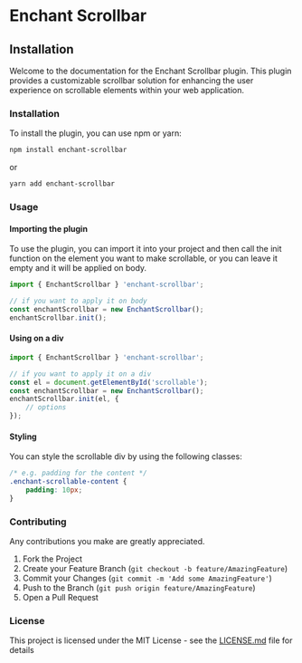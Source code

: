 # Enchant Scrollbar
## Installation
Welcome to the documentation for the Enchant Scrollbar plugin. This plugin provides a customizable
scrollbar
solution for enhancing the user experience on scrollable elements within your web application.

### Installation
To install the plugin, you can use npm or yarn:
```bash
npm install enchant-scrollbar
```
or
```bash
yarn add enchant-scrollbar
```

### Usage

#### Importing the plugin
To use the plugin, you can import it into your project and then call the init function on the
element you want to make scrollable, or you can leave it empty and it will be applied on body.

```javascript
import { EnchantScrollbar } 'enchant-scrollbar';

// if you want to apply it on body
const enchantScrollbar = new EnchantScrollbar();
enchantScrollbar.init();
```

#### Using on a div
```javascript
import { EnchantScrollbar } 'enchant-scrollbar';

// if you want to apply it on a div
const el = document.getElementById('scrollable');
const enchantScrollbar = new EnchantScrollbar();
enchantScrollbar.init(el, {
    // options
});
```

#### Styling
You can style the scrollable div by using the following classes:
```css
/* e.g. padding for the content */
.enchant-scrollable-content {
    padding: 10px; 
}
```

### Contributing
Any contributions you make are greatly appreciated.

1. Fork the Project
2. Create your Feature Branch (`git checkout -b feature/AmazingFeature`)
3. Commit your Changes (`git commit -m 'Add some AmazingFeature'`)
4. Push to the Branch (`git push origin feature/AmazingFeature`)
5. Open a Pull Request

### License
This project is licensed under the MIT License - see the <a href="https://github.com/ali4zimi/enchant-scrollbar/LICENSE.md">LICENSE.md</a> file for details
